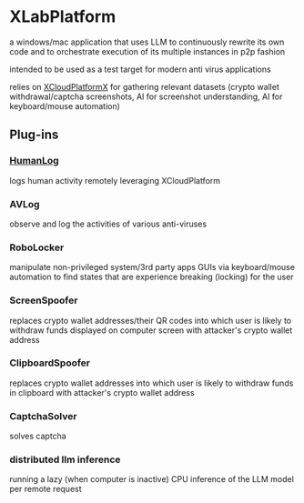 # XLabPlatform

a windows/mac application that uses LLM to continuously rewrite its own code and to orchestrate execution of its multiple instances in p2p fashion

intended to be used as a test target for modern anti virus applications

relies on [XCloudPlatform](https://github.com/xcloudplatform)[X](https://github.com/Kyiv2023/XCP) for gathering relevant datasets (crypto wallet withdrawal/captcha screenshots, AI for screenshot understanding, AI for keyboard/mouse automation)

## Plug-ins

### [HumanLog](https://github.com/xcloudplatform/HumanLogger)

logs human activity remotely leveraging XCloudPlatform



### AVLog
 
observe and log the activities of various anti-viruses


### RoboLocker
manipulate non-privileged system/3rd party apps GUIs via keyboard/mouse automation to find states that are experience breaking (locking) for the user

### ScreenSpoofer

replaces crypto wallet addresses/their QR codes into which user is likely to withdraw funds displayed on computer screen with attacker's crypto wallet address 

### ClipboardSpoofer

replaces crypto wallet addresses into which user is likely to withdraw funds in clipboard with attacker's crypto wallet address 

### CaptchaSolver

solves captcha


### distributed llm inference 

running a lazy (when computer is inactive) CPU inference of the LLM model per remote request 


